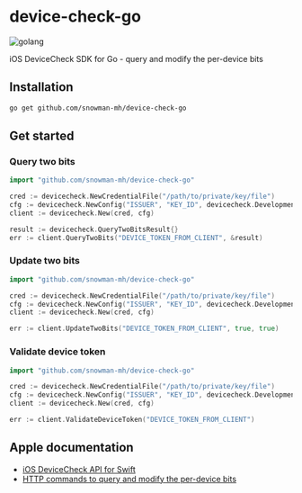 # device-check-go

![golang](https://img.shields.io/badge/golang-1.11-blue.svg?style=flat)

iOS DeviceCheck SDK for Go - query and modify the per-device bits

## Installation

```bash
go get github.com/snowman-mh/device-check-go
```

## Get started

### Query two bits

```go
import "github.com/snowman-mh/device-check-go"

cred := devicecheck.NewCredentialFile("/path/to/private/key/file")
cfg := devicecheck.NewConfig("ISSUER", "KEY_ID", devicecheck.Development)
client := devicecheck.New(cred, cfg)

result := devicecheck.QueryTwoBitsResult{}
err := client.QueryTwoBits("DEVICE_TOKEN_FROM_CLIENT", &result)
```

### Update two bits

```go
import "github.com/snowman-mh/device-check-go"

cred := devicecheck.NewCredentialFile("/path/to/private/key/file")
cfg := devicecheck.NewConfig("ISSUER", "KEY_ID", devicecheck.Development)
client := devicecheck.New(cred, cfg)

err := client.UpdateTwoBits("DEVICE_TOKEN_FROM_CLIENT", true, true)
```

### Validate device token

```go
import "github.com/snowman-mh/device-check-go"

cred := devicecheck.NewCredentialFile("/path/to/private/key/file")
cfg := devicecheck.NewConfig("ISSUER", "KEY_ID", devicecheck.Development)
client := devicecheck.New(cred, cfg)

err := client.ValidateDeviceToken("DEVICE_TOKEN_FROM_CLIENT")
```

## Apple documentation

- [iOS DeviceCheck API for Swift](https://developer.apple.com/documentation/devicecheck)
- [HTTP commands to query and modify the per-device bits](https://developer.apple.com/documentation/devicecheck/accessing_and_modifying_per-device_data)
